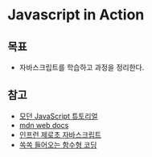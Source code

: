 # Javascript in Action

## 목표

- 자바스크립트를 학습하고 과정을 정리한다.

## 참고

- [모던 JavaScript 튜토리얼](https://ko.javascript.info/)
- [mdn web docs](https://developer.mozilla.org/ko/docs/Web/JavaScript)
- [인프런 제로초 자바스크립트](https://www.inflearn.com/course/%EB%A0%88%EC%B8%A0%EA%B8%B0%EB%A6%BF-%EC%9E%90%EB%B0%94%EC%8A%A4%ED%81%AC%EB%A6%BD%ED%8A%B8)
- [쏙쏙 들어오는 함수형 코딩](https://product.kyobobook.co.kr/detail/S000001952246)